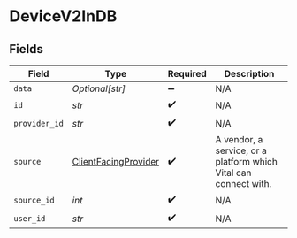 # DeviceV2InDB


## Fields

| Field                                                               | Type                                                                | Required                                                            | Description                                                         |
| ------------------------------------------------------------------- | ------------------------------------------------------------------- | ------------------------------------------------------------------- | ------------------------------------------------------------------- |
| `data`                                                              | *Optional[str]*                                                     | :heavy_minus_sign:                                                  | N/A                                                                 |
| `id`                                                                | *str*                                                               | :heavy_check_mark:                                                  | N/A                                                                 |
| `provider_id`                                                       | *str*                                                               | :heavy_check_mark:                                                  | N/A                                                                 |
| `source`                                                            | [ClientFacingProvider](../../models/shared/clientfacingprovider.md) | :heavy_check_mark:                                                  | A vendor, a service, or a platform which Vital can connect with.    |
| `source_id`                                                         | *int*                                                               | :heavy_check_mark:                                                  | N/A                                                                 |
| `user_id`                                                           | *str*                                                               | :heavy_check_mark:                                                  | N/A                                                                 |